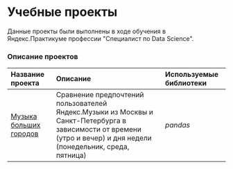 # Учебные проекты
 Данные проекты были выполнены в ходе обучения в Яндекс.Практикуме профессии "Специалист по Data Science".

### Описание проектов

| Название проекта | Описание | Используемые библиотеки |
| :---------------------- | :---------------------- | :---------------------- |
| [Музыка больших городов](big_cities_music) | Сравнение предпочтений пользователей Яндекс.Музыки из Москвы и Санкт-Петербурга в зависимости от времени (утро и вечер) и дня недели (понедельник, среда, пятница)| *pandas* |
